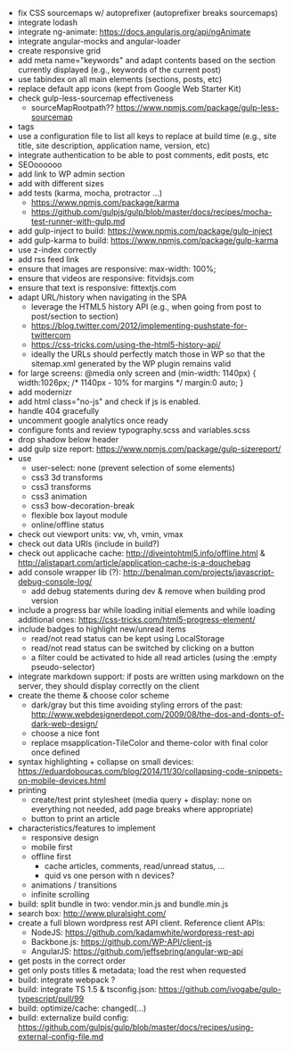 * fix CSS sourcemaps w/ autoprefixer (autoprefixer breaks sourcemaps)
* integrate lodash
* integrate ng-animate: https://docs.angularjs.org/api/ngAnimate
* integrate angular-mocks and angular-loader
* create responsive grid
* add meta name="keywords" and adapt contents based on the section currently displayed (e.g., keywords of the current post)
* use tabindex on all main elements (sections, posts, etc)
* replace default app icons (kept from Google Web Starter Kit)
* check gulp-less-sourcemap effectiveness
  * sourceMapRootpath?? https://www.npmjs.com/package/gulp-less-sourcemap
* tags
* use a configuration file to list all keys to replace at build time (e.g., site title, site description, application name, version, etc)
* integrate authentication to be able to post comments, edit posts, etc
* SEOoooooo
* add link to WP admin section
* add <link rel="apple-touch-icon" sizes="57x57" href="/apple-touch-icon-57x57.png"> with different sizes
* add tests (karma, mocha, protractor ...)
  * https://www.npmjs.com/package/karma
  * https://github.com/gulpjs/gulp/blob/master/docs/recipes/mocha-test-runner-with-gulp.md
* add gulp-inject to build: https://www.npmjs.com/package/gulp-inject
* add gulp-karma to build: https://www.npmjs.com/package/gulp-karma
* use z-index correctly
* add rss feed link <link rel="alternate" type="application/rss+xml" title="..." href="...">
* ensure that images are responsive: max-width: 100%;
* ensure that videos are responsive: fitvidsjs.com
* ensure that text is responsive: fittextjs.com
* adapt URL/history when navigating in the SPA
  * leverage the HTML5 history API (e.g., when going from post to post/section to section)
  * https://blog.twitter.com/2012/implementing-pushstate-for-twittercom
  * https://css-tricks.com/using-the-html5-history-api/
  * ideally the URLs should perfectly match those in WP so that the sitemap.xml generated by the WP plugin remains valid
* for large screens: @media only screen and (min-width: 1140px) {
	width:1026px; /* 1140px - 10% for margins */
    margin:0 auto;
  }
* add modernizr
* add html class="no-js" and check if js is enabled. 
* handle 404 gracefully
* uncomment google analytics once ready
* configure fonts and review typography.scss and variables.scss
* drop shadow below header
* add gulp size report: https://www.npmjs.com/package/gulp-sizereport/
* use
  * user-select: none (prevent selection of some elements)
  * css3 3d transforms
  * css3 transforms
  * css3 animation
  * css3 bow-decoration-break
  * flexible box layout module
  * online/offline status
* check out viewport units: vw, vh, vmin, vmax
* check out data URIs (include in build?)
* check out applicache cache: http://diveintohtml5.info/offline.html & http://alistapart.com/article/application-cache-is-a-douchebag
* add console wrapper lib (?): http://benalman.com/projects/javascript-debug-console-log/
  * add debug statements during dev & remove when building prod version
* include a progress bar while loading initial elements and while loading additional ones: https://css-tricks.com/html5-progress-element/
* include badges to highlight new/unread items
  * read/not read status can be kept using LocalStorage
  * read/not read status can be switched by clicking on a button
  * a filter could be activated to hide all read articles (using the :empty pseudo-selector)
* integrate markdown support: if posts are written using markdown on the server, they should display correctly on the client
* create the theme & choose color scheme
  * dark/gray but this time avoiding styling errors of the past: http://www.webdesignerdepot.com/2009/08/the-dos-and-donts-of-dark-web-design/
  * choose a nice font
  * replace msapplication-TileColor and theme-color with final color once defined
* syntax highlighting + collapse on small devices: https://eduardoboucas.com/blog/2014/11/30/collapsing-code-snippets-on-mobile-devices.html
* printing
  * create/test print stylesheet (media query + display: none on everything not needed, add page breaks where appropriate)
  * button to print an article
* characteristics/features to implement
  * responsive design
  * mobile first
  * offline first
    * cache articles, comments, read/unread status, ...
	* quid vs one person with n devices?
  * animations / transitions
  * infinite scrolling
* build: split bundle in two: vendor.min.js and bundle.min.js
* search box: http://www.pluralsight.com/
* create a full blown wordpress rest API client. Reference client APIs:
  * NodeJS: https://github.com/kadamwhite/wordpress-rest-api
  * Backbone.js: https://github.com/WP-API/client-js
  * AngularJS: https://github.com/jeffsebring/angular-wp-api
* get posts in the correct order
* get only posts titles & metadata; load the rest when requested
* build: integrate webpack ?
* build: integrate TS 1.5 & tsconfig.json: https://github.com/ivogabe/gulp-typescript/pull/99
* build: optimize/cache: changed(...)
* build: externalize build config: https://github.com/gulpjs/gulp/blob/master/docs/recipes/using-external-config-file.md